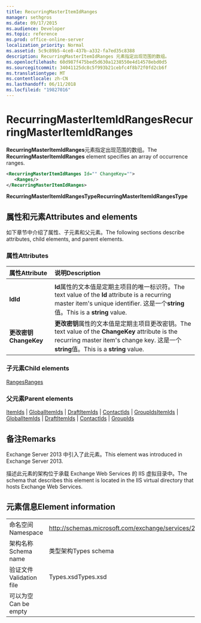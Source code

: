 ```yaml
---
title: RecurringMasterItemIdRanges
manager: sethgros
ms.date: 09/17/2015
ms.audience: Developer
ms.topic: reference
ms.prod: office-online-server
localization_priority: Normal
ms.assetid: 5c9c89b5-4ce8-437b-a332-fa7ed35c8388
description: RecurringMasterItemIdRanges 元素指定出现范围的数组。
ms.openlocfilehash: 60d987f475bed5d630a1238550e4d14578ebd0d5
ms.sourcegitcommit: 34041125dc8c5f993b21cebfc4f8b72f0fd2cb6f
ms.translationtype: MT
ms.contentlocale: zh-CN
ms.lasthandoff: 06/11/2018
ms.locfileid: "19827016"
---
```

# <a name="recurringmasteritemidranges"></a><span data-ttu-id="d8dd0-103">RecurringMasterItemIdRanges</span><span class="sxs-lookup"><span data-stu-id="d8dd0-103">RecurringMasterItemIdRanges</span></span>

<span data-ttu-id="d8dd0-104">**RecurringMasterItemIdRanges**元素指定出现范围的数组。</span><span class="sxs-lookup"><span data-stu-id="d8dd0-104">The **RecurringMasterItemIdRanges** element specifies an array of occurrence ranges.</span></span> 
  
```XML
<RecurringMasterItemIdRanges Id="" ChangeKey="">
   <Ranges/>
</RecurringMasterItemIdRanges>
```

 <span data-ttu-id="d8dd0-105">**RecurringMasterItemIdRangesType**</span><span class="sxs-lookup"><span data-stu-id="d8dd0-105">**RecurringMasterItemIdRangesType**</span></span>
## <a name="attributes-and-elements"></a><span data-ttu-id="d8dd0-106">属性和元素</span><span class="sxs-lookup"><span data-stu-id="d8dd0-106">Attributes and elements</span></span>

<span data-ttu-id="d8dd0-107">如下章节中介绍了属性、子元素和父元素。</span><span class="sxs-lookup"><span data-stu-id="d8dd0-107">The following sections describe attributes, child elements, and parent elements.</span></span>
  
### <a name="attributes"></a><span data-ttu-id="d8dd0-108">属性</span><span class="sxs-lookup"><span data-stu-id="d8dd0-108">Attributes</span></span>

|<span data-ttu-id="d8dd0-109">**属性**</span><span class="sxs-lookup"><span data-stu-id="d8dd0-109">**Attribute**</span></span>|<span data-ttu-id="d8dd0-110">**说明**</span><span class="sxs-lookup"><span data-stu-id="d8dd0-110">**Description**</span></span>|
|:-----|:-----|
|<span data-ttu-id="d8dd0-111">
  **Id**</span><span class="sxs-lookup"><span data-stu-id="d8dd0-111">**Id**</span></span> <br/> |<span data-ttu-id="d8dd0-112">**Id**属性的文本值是定期主项目的唯一标识符。</span><span class="sxs-lookup"><span data-stu-id="d8dd0-112">The text value of the **Id** attribute is a recurring master item's unique identifier.</span></span> <span data-ttu-id="d8dd0-113">这是一个**string**值。</span><span class="sxs-lookup"><span data-stu-id="d8dd0-113">This is a **string** value.</span></span>  <br/> |
|<span data-ttu-id="d8dd0-114">**更改密钥**</span><span class="sxs-lookup"><span data-stu-id="d8dd0-114">**ChangeKey**</span></span> <br/> |<span data-ttu-id="d8dd0-115">**更改密钥**属性的文本值是定期主项目更改密钥。</span><span class="sxs-lookup"><span data-stu-id="d8dd0-115">The text value of the **ChangeKey** attribute is the recurring master item's change key.</span></span> <span data-ttu-id="d8dd0-116">这是一个**string**值。</span><span class="sxs-lookup"><span data-stu-id="d8dd0-116">This is a **string** value.</span></span>  <br/> |
   
### <a name="child-elements"></a><span data-ttu-id="d8dd0-117">子元素</span><span class="sxs-lookup"><span data-stu-id="d8dd0-117">Child elements</span></span>

[<span data-ttu-id="d8dd0-118">Ranges</span><span class="sxs-lookup"><span data-stu-id="d8dd0-118">Ranges</span></span>](ranges.md)
  
### <a name="parent-elements"></a><span data-ttu-id="d8dd0-119">父元素</span><span class="sxs-lookup"><span data-stu-id="d8dd0-119">Parent elements</span></span>

<span data-ttu-id="d8dd0-120">[ItemIds](itemids.md) | [GlobalItemIds](globalitemids.md) | [DraftItemIds](draftitemids.md) | [ContactIds](contactids.md) | [GroupIds](groupids.md)</span><span class="sxs-lookup"><span data-stu-id="d8dd0-120">[ItemIds](itemids.md) | [GlobalItemIds](globalitemids.md) | [DraftItemIds](draftitemids.md) | [ContactIds](contactids.md) | [GroupIds](groupids.md)</span></span>
  
## <a name="remarks"></a><span data-ttu-id="d8dd0-121">备注</span><span class="sxs-lookup"><span data-stu-id="d8dd0-121">Remarks</span></span>

<span data-ttu-id="d8dd0-122">Exchange Server 2013 中引入了此元素。</span><span class="sxs-lookup"><span data-stu-id="d8dd0-122">This element was introduced in Exchange Server 2013.</span></span>
  
<span data-ttu-id="d8dd0-123">描述此元素的架构位于承载 Exchange Web Services 的 IIS 虚拟目录中。</span><span class="sxs-lookup"><span data-stu-id="d8dd0-123">The schema that describes this element is located in the IIS virtual directory that hosts Exchange Web Services.</span></span>
  
## <a name="element-information"></a><span data-ttu-id="d8dd0-124">元素信息</span><span class="sxs-lookup"><span data-stu-id="d8dd0-124">Element information</span></span>

|||
|:-----|:-----|
|<span data-ttu-id="d8dd0-125">命名空间</span><span class="sxs-lookup"><span data-stu-id="d8dd0-125">Namespace</span></span>  <br/> |http://schemas.microsoft.com/exchange/services/2006/types  <br/> |
|<span data-ttu-id="d8dd0-126">架构名称</span><span class="sxs-lookup"><span data-stu-id="d8dd0-126">Schema name</span></span>  <br/> |<span data-ttu-id="d8dd0-127">类型架构</span><span class="sxs-lookup"><span data-stu-id="d8dd0-127">Types schema</span></span>  <br/> |
|<span data-ttu-id="d8dd0-128">验证文件</span><span class="sxs-lookup"><span data-stu-id="d8dd0-128">Validation file</span></span>  <br/> |<span data-ttu-id="d8dd0-129">Types.xsd</span><span class="sxs-lookup"><span data-stu-id="d8dd0-129">Types.xsd</span></span>  <br/> |
|<span data-ttu-id="d8dd0-130">可以为空</span><span class="sxs-lookup"><span data-stu-id="d8dd0-130">Can be empty</span></span>  <br/> ||
   

